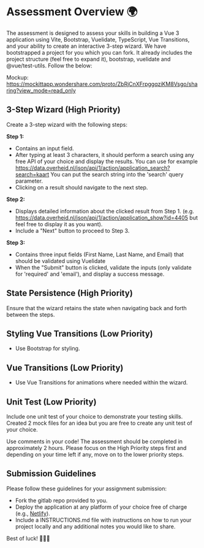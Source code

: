 # Assessment Overview 🌍

The assessment is designed to assess your skills in building a Vue 3 application using Vite, Bootstrap, Vuelidate, TypeScript, Vue Transitions, and your ability to create an interactive 3-step wizard. We have bootstrapped a project for you which you can fork. It already includes the project structure (feel free to expand it), bootstrap, vuelidate and @vue/test-utils. Follow the below:

Mockup: https://mockittapp.wondershare.com/proto/ZbRjCnXFrpggqziKM8Vsgo/sharing?view_mode=read_only

## 3-Step Wizard (High Priority)

Create a 3-step wizard with the following steps:

**Step 1:**

- Contains an input field.
- After typing at least 3 characters, it should perform a search using any free API of your choice and display the results. You can use for example https://data.overheid.nl/json/api/1/action/application_search?search=kaart You can put the search string into the 'search' query parameter.
- Clicking on a result should navigate to the next step.

**Step 2:**

- Displays detailed information about the clicked result from Step 1. (e.g. https://data.overheid.nl/json/api/1/action/application_show?id=4405 but feel free to display it as you want).
- Include a "Next" button to proceed to Step 3.

**Step 3:**

- Contains three input fields (First Name, Last Name, and Email) that should be validated using Vuelidate 
- When the "Submit" button is clicked, validate the inputs (only validate for 'required' and 'email'), and display a success message.

## State Persistence (High Priority)

Ensure that the wizard retains the state when navigating back and forth between the steps.

## Styling Vue Transitions (Low Priority)

- Use Bootstrap for styling.

## Vue Transitions (Low Priority)

- Use Vue Transitions for animations where needed within the wizard.

## Unit Test (Low Priority)

Include one unit test of your choice to demonstrate your testing skills. Created 2 mock files for an idea but you are free to create any unit test of your choice.

Use comments in your code! The assessment should be completed in approximately 2 hours. Please focus on the High Priority steps first and depending on your time left if any, move on to the lower priority steps.

## Submission Guidelines

Please follow these guidelines for your assignment submission:

- Fork the gitlab repo provided to you.
- Deploy the application at any platform of your choice free of charge (e.g., [Netlify](https://www.netlify.com/)).
- Include a INSTRUCTIONS.md file with instructions on how to run your project locally and any additional notes you would like to share.

Best of luck! 🌟🌟🌟
